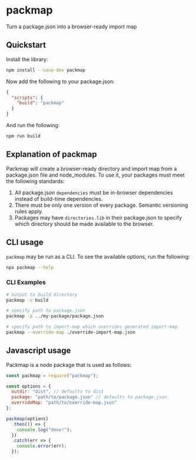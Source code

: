 # packmap

Turn a package.json into a browser-ready import map

## Quickstart

Install the library:

```sh
npm install --save-dev packmap
```

Now add the following to your package.json:

```json
{
  "scripts": {
    "build": "packmap"
  }
}
```

And run the following:

```sh
npm run build
```

## Explanation of packmap

Packmap will create a browser-ready directory and import map from a package.json file and node_modules. To use it, your packages must meet the following standards:

1. All package.json `dependencies` must be in-browser dependencies instead of build-time dependencies.
2. There must be only one version of every package. Semantic versioning rules apply.
3. Packages may have `directories.lib` in their package.json to specify which directory should be made available to the browser.

## CLI usage

`packmap` may be run as a CLI. To see the available options, run the following:

```sh
npx packmap --help
```

### CLI Examples

```sh
# output to build directory
packmap -o build

# specify path to package.json
packmap -p ../my-package/package.json

# specify path to import-map which overrides generated import-map
packmap --override-map ./override-import-map.json
```

## Javascript usage

Packmap is a node package that is used as follows:

```js
const packmap = require("packmap");

const options = {
  outdir: "dist", // defaults to dist
  package: "path/to/package.json" // defaults to package.json
  overrideMap: "path/to/override-map.json"
};

packmap(options)
  .then(() => {
    console.log("done!");
  })
  .catch(err => {
    console.error(err);
  });
```
